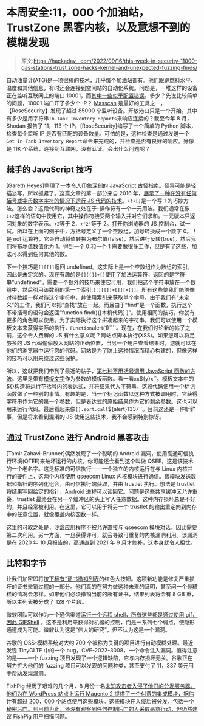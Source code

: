 # 本周安全:11，000 个加油站，TrustZone 黑客内核，以及意想不到的模糊发现

> 原文:[https://hackaday . com/2022/09/16/this-week-in-security-11000-gas-stations-trust zone-hacks-kernel-and-unexpected-fuzzing-finds/](https://hackaday.com/2022/09/16/this-week-in-security-11000-gas-stations-trustzone-hacks-kernel-and-unexpected-fuzzing-finds/)

自动油量计(ATG)是一项很棒的技术，几乎每个加油站都有。他们跟踪燃料水平、温度和其他信息，有时还会连接到空间站的自动化系统。问题是，一堆这样的设备正在监听互联网上的端口 10001，而[其中一些似乎配置错误](https://medium.com/@RoseSecurity/a-theoretically-devastating-cyber-attack-on-americas-gas-stations-ff1d9bbaf1)。多少？先说比较简单的问题，10001 端口开了多少个 IP？ [Masscan](https://github.com/robertdavidgraham/masscan) 是最好的工具之一，【RoseSecurity】发现了超过 85000 个监听设备。开放港口只是一个开始。其中有多少是用字符串`In-Tank Inventory Reports`来响应连接的？截至今年 8 月，Shodan 报告了 11，113 个 IP。[RoseSecurity]编写了一个简单的 Python 脚本，检查每个监听 IP 是否有匹配的设备数量。可怕的是，这种检查是通过发送一个`Get In-Tank Inventory Report`命令来完成的，并检查是否有良好的响应。好像是 11K 个系统，连接到互联网，没有认证。会出什么问题呢？

## 棘手的 JavaScript 技巧

[Gareth Heyes]整理了一本令人印象深刻的 JavaScript 古怪指南。怪异可能是轻描淡写，所以抓紧了。这篇文章的第一部分来自 2016 年，[展示了一种在没有任何括号或字母数字字符的情况下运行 JS 代码的技术](https://portswigger.net/research/executing-non-alphanumeric-javascript-without-parenthesis)。`+!+[]`是一个写 1 的巧妙方法。怎么会？这段代码的神奇之处在于`+`操作符有一个一元用法。我们通常在像`1+2`这样的语句中使用它，其中操作符接受两个输入并对它们求和。一元版本只返回对象的数字表示。`+2`等于 2，`+"2"`等于 2。打开你浏览器的 JS 控制台，试一试。所以在上面的例子中，方括号定义了一个空数组，加号转换成一个数字 0。！是 not 运算符，它会自动将值转换为布尔值(false)，然后进行反转(true)。然后我们将布尔值数值化为 1。得到一个 0 和一个 1 需要做很多工作，但是有了这些，加法可以得到任何其他的数。

下一个技巧是`[][[]]`返回 undefined。这实际上是一个空数组作为数组的索引，因此是未定义的。现在有趣的是`[][[]]+[]`使用了加法运算符，返回的是字符串“undefined”。需要一个额外的技巧来使它可用，我们把这个字符串放在一个数组中，然后引用该数组的第一个索引:`[[][[]]+[]][+[]]`。所有这些使我们能够像对待数组一样对待这个字符串，并使用索引来获取单个字母。由于我们有“未定义”的工作，我们可以把“查找”放在一起。而且由于“find”是一个函数，执行这个不带括号的语句会返回“function find(){[本机代码] }”。使用相同的技巧，你就有更多的角色可以使用。为了实际执行这个拼凑起来的字符串，我们可以使用一个模板文本来获得实际的执行，`Function`alert(1)````。现在，在我们讨论新的帖子之前，这个令人费解的 JS 有什么意义呢？跨站点脚本执行(XSS)。如果您可以将足够多的 JS 代码偷偷放入网站的正确位置，当另一个用户查看结果时，您就可以在他们的浏览器中运行您的代码。网站是为了防止这种情况而精心构建的，但像这样的技巧可以用来绕过这些保护。

所以，这就把我们带到了最近的帖子，[第七种不用括号调用 JavaScript 函数的方法](https://portswigger.net/research/the-seventh-way-to-call-a-javascript-function-without-parentheses)。这里是带有[模板文字](https://developer.mozilla.org/en-US/docs/Web/JavaScript/Reference/Template_literals)作为参数的模板函数。看一看`x`x${y}x``。模板文本中的${}构造将运行花括号内的表达式，并将结果代入字符串。这段代码使用一个标记函数做了一些别的事情。有趣的是，当一个标记函数以这种方式被调用时，它获得字符串作为它的第一个参数，但是表达式的原始结果作为它的剩余参数。这也可以用来运行代码。最后看起来像`[].sort.call`${alert}1337``。目前这还是一件新鲜事，但是将来看到混淆的 JS 使用这些技术，我不会感到特别惊讶。

## 通过 TrustZone 进行 Android 黑客攻击

[Tamir Zahavi-Brunner]偶然发现了一个聪明的 Android 漏洞，使用高通可信执行环境(QTEE)来破坏运行的内核。你可能还会看到这个叫做 QSEE，这是该技术的一个老名字。这是标准的可信执行——一个独立的内核运行在与 Linux 内核并行的硬件上，这两个内核使用 qseecom Linux 内核模块进行通信。该模块发送数据和指针的序列化组合，由可信执行端获取，并由 trustlet 执行。想法是 trustlet 将结果写回给定的指针，Android 进程可以读回它。问题是这些共享缓冲区允许重叠，trustlet 最终会在另一个缓冲区的头上写入任意数据。这种内存损坏总是不好的，并且经常被利用。在这里，它可以用于将另一个 trustlet 的输出重定向到内存中的任意位置，就像覆盖内核函数一样。

这里的可取之处是，沙盒应用程序不被允许直接与 qseecom 模块对话，因此需要第二次利用。另一方面，一旦获得许可，就会导致可重复的内核漏洞利用。该漏洞是在 2020 年 10 月报告的，高通直到 2021 年 9 月才修补，这本身就令人担忧。

## 比特和字节

让我们加密即将[按下标有“证书撤销列表](https://letsencrypt.org/2022/09/07/new-life-for-crls.html)的红色大按钮。这项新功能是修复严重损坏的证书撤销过程的一部分。他们真的在努力做这种未来的证明，甚至问一个最糟糕的情况会怎样。如果他们必须撤销当前的所有证书，结果列表将会有 8 GB 重，所以主列表被分成了 128 个片段。

微软团队可以作为一个通信渠道[运行一个远程 shell，所有这些都是通过使用 gif，因此 GIFShell](https://medium.com/@bobbyrsec/gifshell-covert-attack-chain-and-c2-utilizing-microsoft-teams-gifs-1618c4e64ed7) 。这不是利用来获得对机器的控制，而是一系列七个弱点，使隐形通道成为可能。微软认为这是“伟大的研究”，但不认为这是一个漏洞。

谷歌的 OSS-模糊系统对大约 700 个被称为关键的项目进行自动模糊处理。最近发现 TinyGLTF 中的一个 bug，CVE-2022-3008，一个命令注入漏洞。值得注意的是——一个 fuzzing 项目发现了一个逻辑缺陷，它与内存损坏无关。谷歌正在努力扩大他们的 fuzzing 项目可以发现的问题种类，甚至支付了 11，337 美元用于帮助发现漏洞。

FishPig 经历了艰难的几个月，8 月份一名[未知攻击者入侵了他们的分发服务器。他们为在 WordPress 站点上运行 Magento 2 提供了一个付费的集成模块，据估计有超过 200，000 个站点使用这些模块。这些模块在入侵后被分发，包括一个秘密后门。到目前为止，还没有观察到任何控制后门的人采取恶意行动，但](https://arstechnica.com/information-technology/2022/09/breach-of-software-maker-used-to-backdoor-as-many-as-200000-servers/)[仍然建议 FishPig 用户扫描问题。](https://fishpig.co.uk/security-announcements/#X20220913)